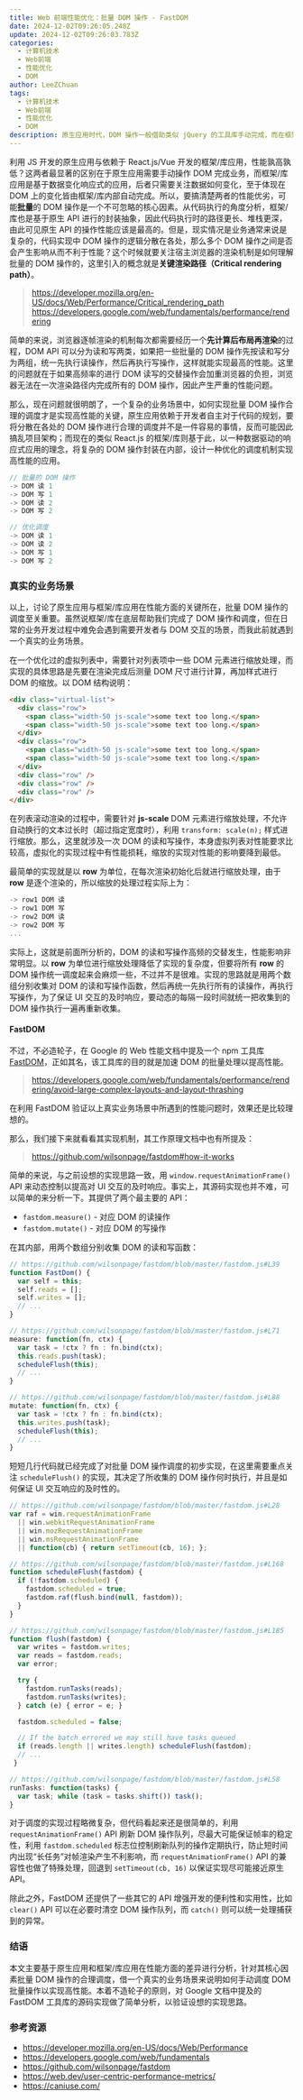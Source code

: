 ```yaml
---
title: Web 前端性能优化：批量 DOM 操作 - FastDOM
date: 2024-12-02T09:26:05.248Z
update: 2024-12-02T09:26:03.783Z
categories:
  - 计算机技术
  - Web前端
  - 性能优化
  - DOM
author: LeeZChuan
tags:
  - 计算机技术
  - Web前端
  - 性能优化
  - DOM
description: 原生应用时代，DOM 操作一般借助类似 jQuery 的工具库手动完成，而在框架/库应用时代 DOM 操作退居幕后自动完成，原生应用与框架应用性能孰高孰低？DOM 批量操作对于性能有何影响？利用 FastDOM 库来解决这些性能问题。
---
```


利用 JS 开发的原生应用与依赖于 React.js/Vue 开发的框架/库应用，性能孰高孰低？这两者最显著的区别在于原生应用需要手动操作 DOM 完成业务，而框架/库应用是基于数据变化响应式的应用，后者只需要关注数据如何变化，至于体现在 DOM 上的变化皆由框架/库内部自动完成。所以，要搞清楚两者的性能优劣，可能**批量**的 DOM 操作是一个不可忽略的核心因素。从代码执行的角度分析，框架/库也是基于原生 API 进行的封装抽象，因此代码执行时的路径更长、堆栈更深，由此可见原生 API 的操作性能应该是最高的。但是，现实情况是业务通常来说是复杂的，代码实现中 DOM 操作的逻辑分散在各处，那么多个 DOM 操作之间是否会产生影响从而不利于性能？这个时候就要关注宿主浏览器的渲染机制是如何理解批量的 DOM 操作的，这里引入的概念就是**关键渲染路径（Critical rendering path）**。

> https://developer.mozilla.org/en-US/docs/Web/Performance/Critical_rendering_path
> https://developers.google.com/web/fundamentals/performance/rendering

<!-- truncate -->

简单的来说，浏览器逐帧渲染的机制每次都需要经历一个**先计算后布局再渲染**的过程，DOM API 可以分为读和写两类，如果把一些批量的 DOM 操作先按读和写分为两组，统一先执行读操作，然后再执行写操作，这样就能实现最高的性能。这里的问题就在于如果高频率的进行 DOM 读写的交替操作会加重浏览器的负担，浏览器无法在一次渲染路径内完成所有的 DOM 操作，因此产生严重的性能问题。

那么，现在问题就很明朗了，一个复杂的业务场景中，如何实现批量 DOM 操作合理的调度才是实现高性能的关键，原生应用依赖于开发者自主对于代码的规划，要将分散在各处的 DOM 操作进行合理的调度并不是一件容易的事情，反而可能因此搞乱项目架构；而现在的类似 React.js 的框架/库则基于此，以一种数据驱动的响应式应用的理念，将复杂的 DOM 操作封装在内部，设计一种优化的调度机制实现高性能的应用。

```js
// 批量的 DOM 操作
-> DOM 读 1
-> DOM 写 1
-> DOM 读 2
-> DOM 写 2

// 优化调度
-> DOM 读 1
-> DOM 读 2
-> DOM 写 1
-> DOM 写 2
```

### 真实的业务场景

以上，讨论了原生应用与框架/库应用在性能方面的关键所在，批量 DOM 操作的调度至关重要。虽然说框架/库在底层帮助我们完成了 DOM 操作和调度，但在日常的业务开发过程中难免会遇到需要开发者与 DOM 交互的场景，而我此前就遇到一个真实的业务场景。

在一个优化过的虚拟列表中，需要针对列表项中一些 DOM 元素进行缩放处理，而实现的具体思路是先要在渲染完成后测量 DOM 尺寸进行计算，再加样式进行 DOM 的缩放。以 DOM 结构说明：

```html
<div class="virtual-list">
  <div class="row">
    <span class="width-50 js-scale">some text too long.</span>
    <span class="width-50 js-scale">some text too long.</span>
  </div>
  <div class="row">
    <span class="width-50 js-scale">some text too long.</span>
    <span class="width-50 js-scale">some text too long.</span>
  </div>
  <div class="row" />
  <div class="row" />
  <div class="row" />
</div>
```

在列表滚动渲染的过程中，需要针对 **js-scale** DOM 元素进行缩放处理，不允许自动换行的文本过长时（超过指定宽度时），利用 `transform: scale(n);` 样式进行缩放。那么，这里就涉及一次 DOM 的读和写操作，本身虚拟列表对性能要求比较高，虚拟化的实现过程中有性能损耗，缩放的实现对性能的影响要降到最低。

最简单的实现就是以 **row** 为单位，在每次渲染初始化后就进行缩放处理，由于 **row** 是逐个渲染的，所以缩放的处理过程实际上为：

```js
-> row1 DOM 读
-> row1 DOM 写
-> row2 DOM 读
-> row2 DOM 写
...
```

实际上，这就是前面所分析的，DOM 的读和写操作高频的交替发生，性能影响非常明显。以 **row** 为单位进行缩放处理降低了实现的复杂度，但要将所有 **row** 的 DOM 操作统一调度起来会麻烦一些，不过并不是很难。实现的思路就是用两个数组分别收集对 DOM 的读和写操作函数，然后再统一先执行所有的读操作，再执行写操作，为了保证 UI 交互的及时响应，要动态的每隔一段时间就统一把收集到的 DOM 操作执行一遍再重新收集。

#### FastDOM

不过，不必造轮子，在 Google 的 Web 性能文档中提及一个 npm 工具库 [FastDOM](https://github.com/wilsonpage/fastdom)，正如其名，该工具库的目的就是加速 DOM 的批量处理以提高性能。

> https://developers.google.com/web/fundamentals/performance/rendering/avoid-large-complex-layouts-and-layout-thrashing

在利用 FastDOM 验证以上真实业务场景中所遇到的性能问题时，效果还是比较理想的。

那么，我们接下来就看看其实现机制，其工作原理文档中也有所提及：

> https://github.com/wilsonpage/fastdom#how-it-works

简单的来说，与之前设想的实现思路一致，用 `window.requestAnimationFrame()` API 来动态控制以提高对 UI 交互的及时响应。事实上，其源码实现也并不难，可以简单的来分析一下。其提供了两个最主要的 API：

- `fastdom.measure()` - 对应 DOM 的读操作
- `fastdom.mutate()` - 对应 DOM 的写操作

在其内部，用两个数组分别收集 DOM 的读和写函数：

```js
// https://github.com/wilsonpage/fastdom/blob/master/fastdom.js#L39
function FastDom() {
  var self = this;
  self.reads = [];
  self.writes = [];
  // ...
}

// https://github.com/wilsonpage/fastdom/blob/master/fastdom.js#L71
measure: function(fn, ctx) {
  var task = !ctx ? fn : fn.bind(ctx);
  this.reads.push(task);
  scheduleFlush(this);
  // ...
}

// https://github.com/wilsonpage/fastdom/blob/master/fastdom.js#L88
mutate: function(fn, ctx) {
  var task = !ctx ? fn : fn.bind(ctx);
  this.writes.push(task);
  scheduleFlush(this);
  // ...
}
```

短短几行代码就已经完成了对批量 DOM 操作调度的初步实现，在这里需要重点关注 `scheduleFlush()` 的实现，其决定了所收集的 DOM 操作何时执行，并且是如何保证 UI 交互响应的及时性的。

```js
// https://github.com/wilsonpage/fastdom/blob/master/fastdom.js#L28
var raf = win.requestAnimationFrame
  || win.webkitRequestAnimationFrame
  || win.mozRequestAnimationFrame
  || win.msRequestAnimationFrame
  || function(cb) { return setTimeout(cb, 16); };

// https://github.com/wilsonpage/fastdom/blob/master/fastdom.js#L168
function scheduleFlush(fastdom) {
  if (!fastdom.scheduled) {
    fastdom.scheduled = true;
    fastdom.raf(flush.bind(null, fastdom));
  }
}

// https://github.com/wilsonpage/fastdom/blob/master/fastdom.js#L185
function flush(fastdom) {
  var writes = fastdom.writes;
  var reads = fastdom.reads;
  var error;

  try {
    fastdom.runTasks(reads);
    fastdom.runTasks(writes);
  } catch (e) { error = e; }

  fastdom.scheduled = false;

  // If the batch errored we may still have tasks queued
  if (reads.length || writes.length) scheduleFlush(fastdom);
  // ...
 }

// https://github.com/wilsonpage/fastdom/blob/master/fastdom.js#L58
runTasks: function(tasks) {
  var task; while (task = tasks.shift()) task();
}
```

对于调度的实现过程略微复杂，但代码看起来还是很简单的，利用 `requestAnimationFrame()` API 刷新 DOM 操作队列，尽最大可能保证帧率的稳定性，利用 `fastdom.scheduled` 标志位控制刷新队列的操作定期执行，防止短时间内出现“长任务”对帧渲染产生不利影响，而 `requestAnimationFrame()` API 的兼容性也做了特殊处理，回退到 `setTimeout(cb, 16)` 以保证实现尽可能接近原生 API。

除此之外，FastDOM 还提供了一些其它的 API 增强开发的便利性和实用性，比如 `clear()` API 可以在必要时清空 DOM 操作队列，而 `catch()` 则可以统一处理捕获到的异常。

### 结语

本文主要基于原生应用和框架/库应用在性能方面的差异进行分析，针对其核心因素批量 DOM 操作的合理调度，借一个真实的业务场景来说明如何手动调度 DOM 批量操作以实现高性能。本着不造轮子的原则，对 Google 文档中提及的 FastDOM 工具库的源码实现做了简单分析，以验证设想的实现思路。

### 参考资源

- https://developer.mozilla.org/en-US/docs/Web/Performance
- https://developers.google.com/web/fundamentals
- https://github.com/wilsonpage/fastdom
- https://web.dev/user-centric-performance-metrics/
- https://caniuse.com/
